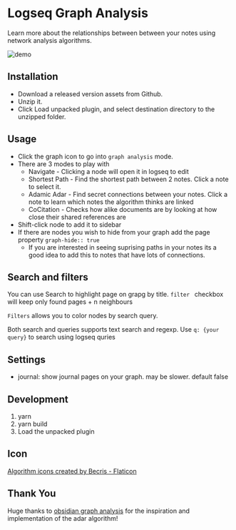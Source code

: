 # Logseq Graph Analysis

Learn more about the relationships between between your notes using network analysis algorithms.

![demo](./public/demo.gif)

## Installation

- Download a released version assets from Github.
- Unzip it.
- Click Load unpacked plugin, and select destination directory to the unzipped folder.

## Usage

- Click the graph icon to go into `graph analysis` mode.
- There are 3 modes to play with
  - Navigate - Clicking a node will open it in logseq to edit
  - Shortest Path - Find the shortest path between 2 notes. Click a note to select it.
  - Adamic Adar - Find secret connections between your notes. Click a note to learn which notes the algorithm thinks are linked
  - CoCitation - Checks how alike documents are by looking at how close their shared references are
- Shift-click node to add it to sidebar
- If there are nodes you wish to hide from your graph add the page property `graph-hide:: true`
  - If you are interested in seeing suprising paths in your notes its a good idea to add this to notes that have lots of connections.

## Search and filters


You can use Search to highlight page on grapg by title. `filter ` checkbox will keep only found pages + n neighbours

`Filters` allows you to color nodes by search query.

Both search and queries supports text search and regexp. Use `q: {your query}` to search using logseq quries

## Settings

- journal: show journal pages on your graph. may be slower. default false

## Development

1. yarn
2. yarn build
3. Load the unpacked plugin

## Icon

[Algorithm icons created by Becris - Flaticon](https://www.flaticon.com/free-icons/algorithm)

## Thank You

Huge thanks to [obsidian graph analysis](https://github.com/SkepticMystic/graph-analysis) for the inspiration and implementation of the adar algorithm!
